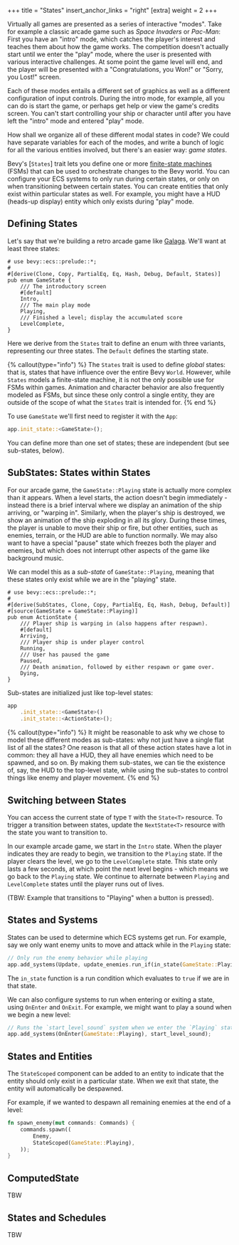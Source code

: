 +++
title = "States"
insert_anchor_links = "right"
[extra]
weight = 2
+++

Virtually all games are presented as a series of interactive "modes". Take for example a classic
arcade game such as _Space Invaders_ or _Pac-Man_: First you have an "intro" mode, which catches the
player's interest and teaches them about how the game works. The competition doesn't actually start until
we enter the "play" mode, where the user is presented with various interactive challenges. At some
point the game level will end, and the player will be presented with a "Congratulations, you Won!"
or "Sorry, you Lost!" screen.

Each of these modes entails a different set of graphics as well as a different configuration
of input controls. During the intro mode, for example, all you can do is start the game, or perhaps
get help or view the game's credits screen. You can't start controlling your ship or character
until after you have left the "intro" mode and entered "play" mode.

How shall we organize all of these different modal states in code? We could have separate variables for each
of the modes, and write a bunch of logic for all the various entities involved, but there's an
easier way: _game states_.

Bevy's [`States`] trait lets you define one or more [finite-state
machines](https://en.wikipedia.org/wiki/Finite-state_machine) (FSMs) that can be used to orchestrate
changes to the Bevy world. You can configure your ECS systems to only run during certain states, or
only on when transitioning between certain states. You can create entities that only exist
within particular states as well. For example, you might have a HUD (heads-up display) entity which
only exists during "play" mode.

## Defining States

Let's say that we're building a retro arcade game like [Galaga](https://en.wikipedia.org/wiki/Galaga).
We'll want at least three states:

```rust,hide_lines=1-2
# use bevy::ecs::prelude::*;
#
#[derive(Clone, Copy, PartialEq, Eq, Hash, Debug, Default, States)]
pub enum GameState {
    /// The introductory screen
    #[default]
    Intro,
    /// The main play mode
    Playing,
    /// Finished a level; display the accumulated score
    LevelComplete,
}
```

Here we derive from the `States` trait to define an enum with three variants, representing our
three states. The `Default` defines the starting state.

{% callout(type="info") %}
The `States` trait is used to define _global_ states: that is, states that have influence over
the entire Bevy `World`. However, while `States` models a finite-state machine, it is not the
only possible use for FSMs within games. Animation and character behavior are also frequently
modeled as FSMs, but since these only control a single entity, they are outside of the scope of what
the `States` trait is intended for.
{% end %}

To use `GameState` we'll first need to register it with the `App`:

```rust
app.init_state::<GameState>();
```

You can define more than one set of states; these are independent (but see sub-states, below).

## SubStates: States within States

For our arcade game, the `GameState::Playing` state is actually more complex than it appears.
When a level starts, the action doesn't begin immediately - instead there is a brief
interval where we display an animation of the ship arriving, or "warping in". Similarly, when
the player's ship is destroyed, we show an animation of the ship exploding in all its glory.
During these times, the player is unable to move their ship or fire, but other entities, such
as enemies, terrain, or the HUD are able to function normally. We may also want to have a special
"pause" state which freezes both the player and enemies, but which does not interrupt other
aspects of the game like background music.

We can model this as a _sub-state_ of `GameState::Playing`, meaning that these states only exist
while we are in the "playing" state.

```rust,hide_lines=1-2
# use bevy::ecs::prelude::*;
#
#[derive(SubStates, Clone, Copy, PartialEq, Eq, Hash, Debug, Default)]
#[source(GameState = GameState::Playing)]
pub enum ActionState {
    /// Player ship is warping in (also happens after respawn).
    #[default]
    Arriving,
    /// Player ship is under player control
    Running,
    /// User has paused the game
    Paused,
    /// Death animation, followed by either respawn or game over.
    Dying,
}
```

Sub-states are initialized just like top-level states:

```rust
app
    .init_state::<GameState>()
    .init_state::<ActionState>();
```

{% callout(type="info") %} It might be reasonable to ask why we chose to model these different modes
as sub-states: why not just have a single flat list of all the states? One reason is that all of
these action states have a lot in common: they all have a HUD, they all have enemies which need to
be spawned, and so on. By making them sub-states, we can tie the existence of, say, the HUD to the
top-level state, while using the sub-states to control things like enemy and player movement. {% end
%}

## Switching between States

You can access the current state of type `T` with the `State<T>` resource. To trigger a transition
between states, update the `NextState<T>` resource with the state you want to transition to.

In our example arcade game, we start in the `Intro` state. When the player indicates they are ready to
begin, we transition to the `Playing` state. If the player clears the level, we go to the
`LevelComplete` state. This state only lasts a few seconds, at which point the next level begins -
which means we go back to the `Playing` state. We continue to alternate between `Playing` and
`LevelComplete` states until the player runs out of lives.

(TBW: Example that transitions to "Playing" when a button is pressed).

## States and Systems

States can be used to determine which ECS systems get run. For example, say we only want enemy units
to move and attack while in the `Playing` state:

```rs
// Only run the enemy behavior while playing
app.add_systems(Update, update_enemies.run_if(in_state(GameState::Playing)));
```

The `in_state` function is a run condition which evaluates to `true` if we are in that state.

We can also configure systems to run when entering or exiting a state, using `OnEnter` and
`OnExit`. For example, we might want to play a sound when we begin a new level:

```rs
// Runs the `start_level_sound` system when we enter the `Playing` state.
app.add_systems(OnEnter(GameState::Playing), start_level_sound);
```

## States and Entities

The `StateScoped` component can be added to an entity to indicate that the entity should only
exist in a particular state. When we exit that state, the entity will automatically be despawned.

For example, if we wanted to despawn all remaining enemies at the end of a level:

```rs
fn spawn_enemy(mut commands: Commands) {
    commands.spawn((
        Enemy,
        StateScoped(GameState::Playing),
    ));
}
```

## ComputedState

TBW

## States and Schedules

TBW
